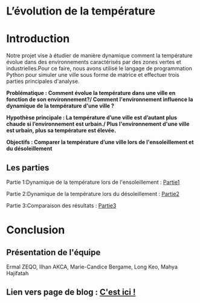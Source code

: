 # L’évolution de la température

# Introduction 

Notre projet vise à étudier de manière dynamique comment la température évolue dans des environnements caractérisés par des zones vertes et industrielles.Pour ce faire, nous avons utilisé le langage de programmation Python pour simuler une ville sous forme de matrice et effectuer trois parties principales d'analyse.

**Problématique : Comment évolue la température dans une ville en fonction de son environnement?/ Comment l'environnement influence la dynamique de la température d'une ville ?**

**Hypothèse principale : La température d’une ville est d’autant plus chaude si l’environnement est urbain./
Plus l'environnement d'une ville est urbain, plus sa température est élevée.**

**Objectifs : Comparer la température d’une ville lors de l'ensoleillement et du désoleillement**

## Les parties
Partie 1:Dynamique de la température lors de l'ensoleillement :
[Partie1](https://github.com/are-dynamic-2024-g6/environnements/blob/master/Partie%201.md)

Partie 2:Dynamique de la température lors du désoleillement :
[Partie2](https://github.com/are-dynamic-2024-g6/environnements/blob/master/Partie2.md)

Partie 3:Comparaison des résultats :
[Partie3](https://github.com/are-dynamic-2024-g6/environnements/blob/master/Partie2.md)

# Conclusion



## Présentation de l'équipe

Ermal ZEQO, Ilhan AKCA, Marie-Candice Bergame, Long Keo, Mahya Hajifatah

## Lien vers page de blog : <a href="blog.html"> C'est ici ! </a>

